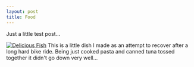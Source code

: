 ```yaml
---
layout: post
title: Food
---
```

Just a little test post...

<a href="http://www.flickr.com/photos/jreedmoore/6639672437/" title="Delicious Fish by jreedmoore, on Flickr"><img src="http://farm8.staticflickr.com/7147/6639672437_875df8cdfa_b.jpg" alt="Delicious Fish"></a>
This is a little dish I made as an attempt to recover after a long hard bike ride. Being just cooked pasta and canned tuna tossed together it didn't go down very well...
